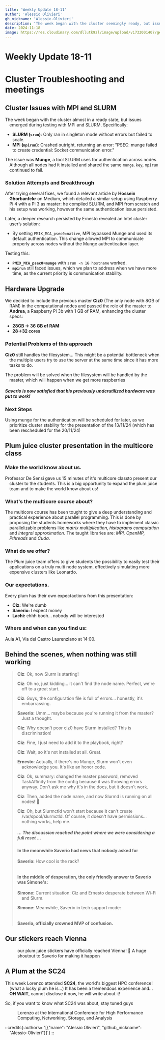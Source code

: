 ```yaml
---
title: 'Weekly Update 18-11'
author: 'Alessio Olivieri'
gh_nickname: 'Alessio-Olivieri'
description: 'The week began with the cluster seemingly ready, but issues emerged during testing with MPI and SLURM. Specifically'
date: 2024-11-18
image: https://res.cloudinary.com/dllutk9zl/image/upload/v1732001407/geppetto_muhtxu.jpg
---
```



# Weekly Update 18-11
# Cluster Troubleshooting and meetings

## Cluster Issues with MPI and SLURM

The week began with the cluster almost in a ready state, but issues emerged during testing with MPI and SLURM. Specifically:
- **SLURM (`srun`)**: Only ran in singleton mode without errors but failed to scale.
- **MPI (`mpirun`)**: Crashed outright, returning an error: "PSEC: munge failed to create credential: Socket communication error."

The issue was **Munge**, a tool SLURM uses for authentication across nodes. Although all nodes had it installed and shared the same `munge.key`, `mpirun` continued to fail.

### Solution Attempts and Breakthrough

After trying several fixes, we found a relevant article by **Hossein Ghorbanfekr** on Medium, which detailed a similar setup using Raspberry Pi 4 with a Pi 3 as master: he compiled SLURM, and MPI from scratch and his setup was working, however the same authentication issue persisted.

Later, a deeper research persisted by Ernesto revealed an Intel cluster user’s solution:
- By setting `PMIX_MCA_psec0=native`, MPI bypassed Munge and used its default authentication. This change allowed MPI to communicate properly across nodes without the Munge authentication layer.

Testing this:
- **`PMIX_MCA_psec0=munge`** with `srun -n 16 hostname` worked.
- **`mpirun`** still faced issues, which we plan to address when we have more time, as the current priority is communication stability.

## Hardware Upgrade

We decided to include the previous master **Ciz0** (The only node with 8GB of RAM) in the computational nodes and passed the role of the master to **Andrea**, a Raspberry Pi 3b with 1 GB of RAM, enhancing the cluster specs:
- **28GB -> 36 GB of RAM**
- **28->32 cores**

### Potential Problems of this approach
**Ciz0** still handles the filesystem... This might be a potential bottleneck when the multiple users try to use the server at the same time since it has more tasks to do.

The problem will be solved when the filesystem will be handled by the master, which will happen when we get more raspberries

##### Saverio is now satisfied that his previously underutilized hardware was put to work! 

### Next Steps

Using munge for the authentication will be scheduled for later, as we prioritize cluster stability for the presentation of the 13/11/24 (which has been rescheduled for the 20/11/24)

## Plum juice cluster presentation in the multicore class
### Make the world know about us.
Professor De Sensi gave us 15 minutes of it's multicore classto present our cluster to the students. This is a big opportunity to expand the plum juice team and to make the world know about us!
### What's the multicore course about?
The multicore course has been tought to give a deep understanding and practical experience about parallel programming. This is done by proposing the students homeworks where they have to implement classic parallelizable problems like *matrix multiplication*, *histograms computation* and *integral approximation*. The taught libraries are: *MPI, OpenMP, Pthreads* and *Cuda*. 
### What do we offer?
The Plum juice team offers to give students the possibility to easily test their applications on a truly multi node system, effectively simulating more expensive clusters like Leonardo.  
### Our expectations.
Every plum has their own expectactions from this presentation:
- **Ciz:** We're dumb
- **Saverio:** I expect money
- **Lachi:** ehhh booh... nobody will be interested
### Where and when can you find us:
Aula A1, Via del Castro Laurenziano at 14:00.

## Behind the scenes, when nothing was still working
> **Ciz**: Ok, now Slurm is starting!  
> 
> **Ciz**: Oh no, just kidding... it can't find the node name. Perfect, we're off to a great start.  
> 
> **Ciz**: Guys, the configuration file is full of errors... honestly, it's embarrassing.
> 
> **Saverio**: Umm... maybe because you're running it from the master? Just a thought.  
> 
> **Ciz**: Why doesn't poor ciz0 have Slurm installed? This is discrimination!  
> 
> **Ciz**: Fine, I just need to add it to the playbook, right?  
> 
> **Ciz**: Wait, so it's not installed at all. Great. 
>
> **Ernesto**: Actually, if there's no Munge, Slurm won't even acknowledge you. It's like an honor code.  
>
> **Ciz**: Ok, summary: changed the master password, removed TaskAffinity from the config because it was throwing errors anyway. Don't ask me why it's in the docs, but it doesn't work.  
> 
> **Ciz**: Then, added the node name, and now Slurmd is running on all nodes! 🎉  
> 
> **Ciz**: Oh, but Slurmctld won't start because it can't create /var/spool/slurmctld. Of course, it doesn't have permissions... nothing works, help me.  
> ##### ... The discussion reached the point where we were considering a full reset ...
> #### In the meanwhile Saverio had news that nobody asked for
> **Saverio**: How cool is the rack?
> 
> <figure class="not-centerd">
>   <img src="https://res.cloudinary.com/dllutk9zl/image/upload/v1732001405/whatsapp1_sqoiwe.jpg" alt="">
></figure>   
>
>  #### In the middle of desperation, the only friendly answer to Saverio was Simone's:
> **Simone**: Current situation: Ciz and Ernesto desperate between Wi-Fi and Slurm.
> 
> **Simone**: Meanwhile, Saverio in tech support mode:  
> 
> <figure class="not-centerd">
>    <img src="https://res.cloudinary.com/dllutk9zl/image/upload/v1732001407/geppetto_muhtxu.jpg" alt="">
></figure>  
>
> <text class="centered">
> 
>#### Saverio, officially crowned MVP of confusion.  
></text>

## Our stickers reach Vienna
<figure>
    <img src="https://res.cloudinary.com/dllutk9zl/image/upload/v1731934454/Vienna_bq6vtc.jpg" alt="">
    <figcaption>our plum juice stickers have officially reached Vienna! 🎉 A huge shoutout to Saverio for making it happen</figcaption>
</figure>

## A Plum at the SC24
This week Lorenzo attended **SC24**, the world's biggest HPC conference! (what a lucky plum he is...)
It has been a tremendous experience and... **OH WAIT**, cannot disclose it now, he will write about it!

So, if you want to know what SC24 was about, stay tuned guys
<figure>
    <img src="https://res.cloudinary.com/dllutk9zl/image/upload/v1732270953/Plum_at_SC24_eozc8d.jpg" alt="">
    <figcaption>Lorenzo at the International Conference for High Performance Computing, Networking, Storage, and Analysis</figcaption>
</figure>



::credits{:authors= '[{"name": "Alessio Olivieri", "github_nickname": "Alessio-Olivieri"}]'}
::

<style>
p {
  text-indent: -1em;
  padding-left: 1em;
}
<\style>